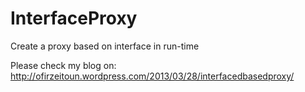 InterfaceProxy
==============

Create a proxy based on interface in run-time

Please check my blog on: http://ofirzeitoun.wordpress.com/2013/03/28/interfacedbasedproxy/
